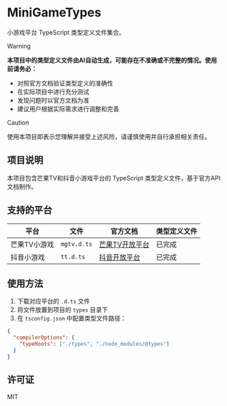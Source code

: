 # MiniGameTypes

小游戏平台 TypeScript 类型定义文件集合。

> [!WARNING]
> **本项目中的类型定义文件由AI自动生成，可能存在不准确或不完整的情况。使用前请务必：**
> - 对照官方文档验证类型定义的准确性
> - 在实际项目中进行充分测试
> - 发现问题时以官方文档为准
> - 建议用户根据实际需求进行调整和完善

> [!CAUTION]
> 使用本项目即表示您理解并接受上述风险，请谨慎使用并自行承担相关责任。

## 项目说明

本项目包含芒果TV和抖音小游戏平台的 TypeScript 类型定义文件，基于官方API文档制作。

## 支持的平台

| 平台         | 文件        | 官方文档            | 类型定义文件 |
| ------------ | ----------- | ------------------- | ------------ |
| 芒果TV小游戏 | `mgtv.d.ts` | [芒果TV开放平台][1] | 已完成       |
| 抖音小游戏   | `tt.d.ts`   | [抖音开放平台][2]   | 已完成       |

## 使用方法

1. 下载对应平台的 `.d.ts` 文件
2. 将文件放置到项目的 `types` 目录下
3. 在 `tsconfig.json` 中配置类型文件路径：

```json
{
  "compilerOptions": {
    "typeRoots": ["./types", "./node_modules/@types"]
  }
}
```

## 许可证

MIT

<!-- 链接 -->
[1]: https://open.mgtv.com/docs/minigame/api
[2]: https://developer.open-douyin.com/docs/resource/zh-CN/mini-game/develop/api/overview
